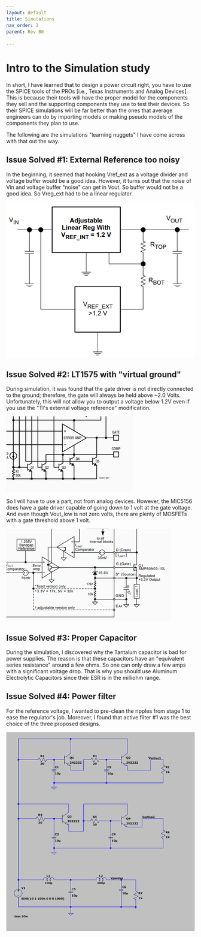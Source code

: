 ```yaml
---
layout: default
title: Simulations
nav_order: 2
parent: Rev B0

---
```


# Intro to the Simulation study 

In short, I have learned that to design a power circuit right, you have to use the SPICE tools of the PROs [i.e., Texas Instruments and Analog Devices]. This is because their tools will have the proper model for the components they sell and the supporting components they use to test their devices. So their SPICE simulations will be far better than the ones that average engineers can do by importing models or making pseudo models of the components they plan to use. 

The following are the simulations "learning nuggets" I have come across with that out the way. 

## Issue Solved #1: External Reference too noisy

In the beginning, it seemed that hooking Vref_ext as a voltage divider and voltage buffer would be a good idea. However, it turns out that the noise of Vin and voltage buffer "noise" can get in Vout. So buffer would not be a good idea. So Vreg_ext had to be a linear regulator. 

![](https://raw.githubusercontent.com/edmugu/arduino_adjustable_power_supply/master/Rev_B/Jekyll_page/snipits/TI_below_1V2.PNG)



## Issue Solved #2: LT1575 with "virtual ground"

During simulation, it was found that the gate driver is not directly connected to the ground; therefore, the gate will always be held above ~2.0 Volts. Unfortunately, this will not allow you to output a voltage below 1.2V even if you use the "TI's external voltage reference" modification.

![LT1575 virtual ground](https://raw.githubusercontent.com/edmugu/arduino_adjustable_power_supply/master/Rev_B/Jekyll_page/snipits/LT1575_issue.PNG)

So I will have to use a part, not from analog devices. However, the MIC5156 does have a gate driver capable of going down to 1 volt at the gate voltage. And even though Vout_low is not zero volts, there are plenty of MOSFETs with a gate threshold above 1 volt. 

![](https://raw.githubusercontent.com/edmugu/arduino_adjustable_power_supply/master/Rev_B/Jekyll_page/snipits/MIC5156_fix.PNG)



## Issue Solved #3: Proper Capacitor 

During the simulation, I discovered why the Tantalum capacitor is bad for power supplies. The reason is that these capacitors have an "equivalent series resistance" around a few ohms. So one can only draw a few amps with a significant voltage drop. That is why you should use Aluminum Electrolytic Capacitors since their ESR is in the milliohm range. 



## Issue Solved #4: Power filter

For the reference voltage, I wanted to pre-clean the ripples from stage 1 to ease the regulator's job. Moreover, I found that active filter #1 was the best choice of the three proposed designs. 

![](https://raw.githubusercontent.com/edmugu/arduino_adjustable_power_supply/master/Rev_B/Jekyll_page/snipits/filter_designs.PNG)
